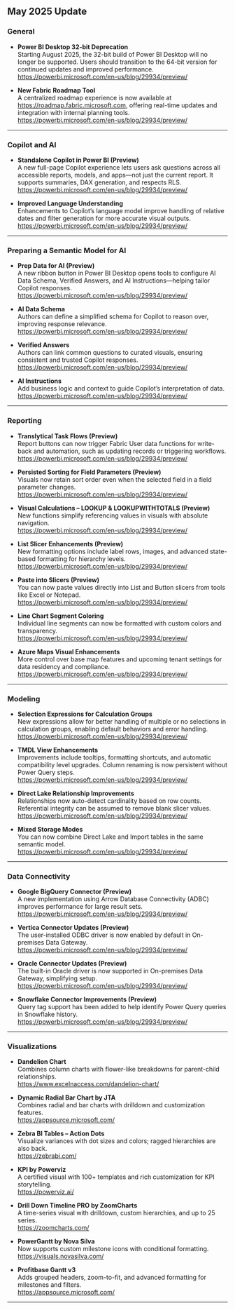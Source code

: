 
## May 2025 Update

### General

- **Power BI Desktop 32-bit Deprecation**  
  Starting August 2025, the 32-bit build of Power BI Desktop will no longer be supported. Users should transition to the 64-bit version for continued updates and improved performance.  
  https://powerbi.microsoft.com/en-us/blog/29934/preview/

- **New Fabric Roadmap Tool**  
  A centralized roadmap experience is now available at https://roadmap.fabric.microsoft.com, offering real-time updates and integration with internal planning tools.  
  https://powerbi.microsoft.com/en-us/blog/29934/preview/

---

### Copilot and AI

- **Standalone Copilot in Power BI (Preview)**  
  A new full-page Copilot experience lets users ask questions across all accessible reports, models, and apps—not just the current report. It supports summaries, DAX generation, and respects RLS.  
  https://powerbi.microsoft.com/en-us/blog/29934/preview/

- **Improved Language Understanding**  
  Enhancements to Copilot’s language model improve handling of relative dates and filter generation for more accurate visual outputs.  
  https://powerbi.microsoft.com/en-us/blog/29934/preview/

---

### Preparing a Semantic Model for AI

- **Prep Data for AI (Preview)**  
  A new ribbon button in Power BI Desktop opens tools to configure AI Data Schema, Verified Answers, and AI Instructions—helping tailor Copilot responses.  
  https://powerbi.microsoft.com/en-us/blog/29934/preview/

- **AI Data Schema**  
  Authors can define a simplified schema for Copilot to reason over, improving response relevance.  
  https://powerbi.microsoft.com/en-us/blog/29934/preview/

- **Verified Answers**  
  Authors can link common questions to curated visuals, ensuring consistent and trusted Copilot responses.  
  https://powerbi.microsoft.com/en-us/blog/29934/preview/

- **AI Instructions**  
  Add business logic and context to guide Copilot’s interpretation of data.  
  https://powerbi.microsoft.com/en-us/blog/29934/preview/

---

### Reporting

- **Translytical Task Flows (Preview)**  
  Report buttons can now trigger Fabric User data functions for write-back and automation, such as updating records or triggering workflows.  
  https://powerbi.microsoft.com/en-us/blog/29934/preview/

- **Persisted Sorting for Field Parameters (Preview)**  
  Visuals now retain sort order even when the selected field in a field parameter changes.  
  https://powerbi.microsoft.com/en-us/blog/29934/preview/

- **Visual Calculations – LOOKUP & LOOKUPWITHTOTALS (Preview)**  
  New functions simplify referencing values in visuals with absolute navigation.  
  https://powerbi.microsoft.com/en-us/blog/29934/preview/

- **List Slicer Enhancements (Preview)**  
  New formatting options include label rows, images, and advanced state-based formatting for hierarchy levels.  
  https://powerbi.microsoft.com/en-us/blog/29934/preview/

- **Paste into Slicers (Preview)**  
  You can now paste values directly into List and Button slicers from tools like Excel or Notepad.  
  https://powerbi.microsoft.com/en-us/blog/29934/preview/

- **Line Chart Segment Coloring**  
  Individual line segments can now be formatted with custom colors and transparency.  
  https://powerbi.microsoft.com/en-us/blog/29934/preview/

- **Azure Maps Visual Enhancements**  
  More control over base map features and upcoming tenant settings for data residency and compliance.  
  https://powerbi.microsoft.com/en-us/blog/29934/preview/

---

### Modeling

- **Selection Expressions for Calculation Groups**  
  New expressions allow for better handling of multiple or no selections in calculation groups, enabling default behaviors and error handling.  
  https://powerbi.microsoft.com/en-us/blog/29934/preview/

- **TMDL View Enhancements**  
  Improvements include tooltips, formatting shortcuts, and automatic compatibility level upgrades. Column renaming is now persistent without Power Query steps.  
  https://powerbi.microsoft.com/en-us/blog/29934/preview/

- **Direct Lake Relationship Improvements**  
  Relationships now auto-detect cardinality based on row counts. Referential integrity can be assumed to remove blank slicer values.  
  https://powerbi.microsoft.com/en-us/blog/29934/preview/

- **Mixed Storage Modes**  
  You can now combine Direct Lake and Import tables in the same semantic model.  
  https://powerbi.microsoft.com/en-us/blog/29934/preview/

---

### Data Connectivity

- **Google BigQuery Connector (Preview)**  
  A new implementation using Arrow Database Connectivity (ADBC) improves performance for large result sets.  
  https://powerbi.microsoft.com/en-us/blog/29934/preview/

- **Vertica Connector Updates (Preview)**  
  The user-installed ODBC driver is now enabled by default in On-premises Data Gateway.  
  https://powerbi.microsoft.com/en-us/blog/29934/preview/

- **Oracle Connector Updates (Preview)**  
  The built-in Oracle driver is now supported in On-premises Data Gateway, simplifying setup.  
  https://powerbi.microsoft.com/en-us/blog/29934/preview/

- **Snowflake Connector Improvements (Preview)**  
  Query tag support has been added to help identify Power Query queries in Snowflake history.  
  https://powerbi.microsoft.com/en-us/blog/29934/preview/

---

### Visualizations

- **Dandelion Chart**  
  Combines column charts with flower-like breakdowns for parent-child relationships.  
  https://www.excelnaccess.com/dandelion-chart/

- **Dynamic Radial Bar Chart by JTA**  
  Combines radial and bar charts with drilldown and customization features.  
  https://appsource.microsoft.com/

- **Zebra BI Tables – Action Dots**  
  Visualize variances with dot sizes and colors; ragged hierarchies are also back.  
  https://zebrabi.com/

- **KPI by Powerviz**  
  A certified visual with 100+ templates and rich customization for KPI storytelling.  
  https://powerviz.ai/

- **Drill Down Timeline PRO by ZoomCharts**  
  A time-series visual with drilldown, custom hierarchies, and up to 25 series.  
  https://zoomcharts.com/

- **PowerGantt by Nova Silva**  
  Now supports custom milestone icons with conditional formatting.  
  https://visuals.novasilva.com/

- **Profitbase Gantt v3**  
  Adds grouped headers, zoom-to-fit, and advanced formatting for milestones and filters.  
  https://appsource.microsoft.com/

---

